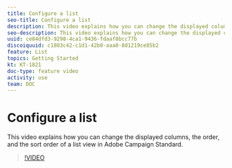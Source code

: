 ```yaml
---
title: Configure a list
seo-title: Configure a list
description: This video explains how you can change the displayed columns, the order, and the sort order of a list view in Adobe Campaign Standard. 
seo-description: This video explains how you can change the displayed columns, the order, and the sort order of a list view in Adobe Campaign Standard. 
uuid: ce84dfd3-9298-4ca1-9436-fdaaf8bcc77b
discoiquuid: c1803c42-c1d1-42b0-aaa0-8d1219ce85b2
feature: List
topics: Getting Started
kt: KT-1821
doc-type: feature video
activity: use
team: DOC
---
```


# Configure a list

This video explains how you can change the displayed columns, the order, and the sort order of a list view in Adobe Campaign Standard. 

>[!VIDEO](https://video.tv.adobe.com/v/25288/?quality=12)
